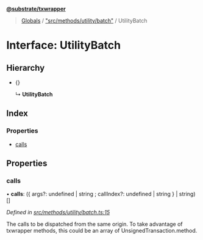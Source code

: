 **[@substrate/txwrapper](../README.md)**

> [Globals](../globals.md) / ["src/methods/utility/batch"](../modules/_src_methods_utility_batch_.md) / UtilityBatch

# Interface: UtilityBatch

## Hierarchy

* {}

  ↳ **UtilityBatch**

## Index

### Properties

* [calls](_src_methods_utility_batch_.utilitybatch.md#calls)

## Properties

### calls

•  **calls**: ({ args?: undefined \| string ; callIndex?: undefined \| string  } \| string)[]

*Defined in [src/methods/utility/batch.ts:15](https://github.com/paritytech/txwrapper/blob/bb152d3/src/methods/utility/batch.ts#L15)*

The calls to be dispatched from the same origin.
To take advantage of txwrapper methods, this could be an array of
UnsignedTransaction.method.
